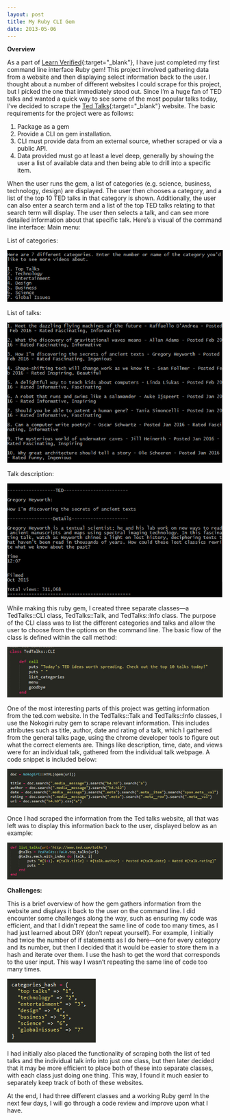 ```yaml
---
layout: post
title: My Ruby CLI Gem
date: 2013-05-06 
---
```


**Overview**

As a part of [Learn Verified](https://learn.co/){:target="_blank"}, I have just completed my first command line interface Ruby gem! This project involved gathering data from a website and then displaying select information back to the user. I thought about a number of different websites I could scrape for this project, but I picked the one that immediately stood out. Since I’m a huge fan of TED talks and wanted a quick way to see some of the most popular talks today, I’ve decided to scrape the [Ted Talks](https://www.ted.com/talks){:target="_blank"} website. The basic requirements for the project were as follows: 

1.	Package as a gem
2.	Provide a CLI on gem installation.
3.	CLI must provide data from an external source, whether scraped or via a public API.
4.	Data provided must go at least a level deep, generally by showing the user a list of available data and then being able to drill into a specific item.

When the user runs the gem, a list of categories (e.g. science, business, technology, design) are displayed. The user then chooses a category, and a list of the top 10 TED talks in that category is shown. Additionally, the user can also enter a search term and a list of the top TED talks relating to that search term will display. The user then selects a talk, and can see more detailed information about that specific talk. Here’s a visual of the command line interface:
Main menu:

List of categories:

![Categories screenshot](/img/categories.jpg)

List of talks:

![talks screenshot](/img/talks.jpg)

Talk description:

![description screenshot](/img/description.jpg)

While making this ruby gem, I created three separate classes—a TedTalks::CLI class, TedTalks::Talk, and TedTalks::Info class. The purpose of the CLI class was to list the different categories and talks and allow the user to choose from the options on the command line. The basic flow of the class is defined within the call method:

![CLI method screenshot](/img/cli.jpg)

One of the most interesting parts of this project was getting information from the ted.com website. In the TedTalks::Talk and TedTalks::Info classes, I use the Nokogiri ruby gem to scrape relevant information. This includes attributes such as title, author, date and rating of a talk, which I gathered from the general talks page, using the chrome developer tools to figure out what the correct elements are. Things like description, time, date, and views were for an individual talk, gathered from the individual talk webpage. A code snippet is included below: 

![scraping method screenshot](/img/scrape.jpg)


Once I had scraped the information from the Ted talks website, all that was left was to display this information back to the user, displayed below as an example: 

![list_talks method screenshot](/img/list_talks.jpg)

**Challenges:**

This is a brief overview of how the gem gathers information from the website and displays it back to the user on the command line. I did encounter some challenges along the way, such as ensuring my code was efficient, and that I didn’t repeat the same line of code too many times, as I had just learned about DRY (don’t repeat yourself). For example, I initially had twice the number of if statements as I do here—one for every category and its number, but then I decided that it would be easier to store them in a hash and iterate over them. I use the hash to get the word that corresponds to the user input. This way I wasn’t repeating the same line of code too many times.

![hash method screenshot](/img/hash.jpg)


I had initially also placed the functionality of scraping both the list of ted talks and the individual talk info into just one class, but then later decided that it may be more efficient to place both of these into separate classes, with each class just doing one thing. This way, I found it much easier to separately keep track of both of these websites. 

At the end, I had three different classes and a working Ruby gem! In the next few days, I will go through a code review and improve upon what I have.   
